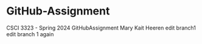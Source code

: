 # GitHub-Assignment
CSCI 3323 - Spring 2024 
GitHubAssignment
Mary Kait Heeren
edit branch1
edit branch 1 again